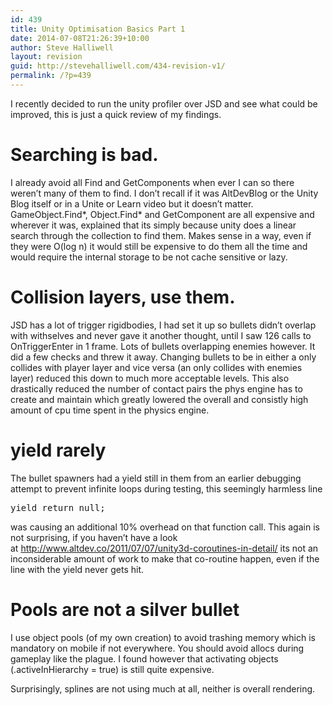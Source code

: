 ```yaml
---
id: 439
title: Unity Optimisation Basics Part 1
date: 2014-07-08T21:26:39+10:00
author: Steve Halliwell
layout: revision
guid: http://stevehalliwell.com/434-revision-v1/
permalink: /?p=439
---
```

I recently decided to run the unity profiler over JSD and see what could be improved, this is just a quick review of my findings.

# Searching is bad.

I already avoid all Find and GetComponents when ever I can so there weren&#8217;t many of them to find. I don&#8217;t recall if it was AltDevBlog or the Unity Blog itself or in a Unite or Learn video but it doesn&#8217;t matter. GameObject.Find\*, Object.Find\* and GetComponent are all expensive and wherever it was, explained that its simply because unity does a linear search through the collection to find them. Makes sense in a way, even if they were O(log n) it would still be expensive to do them all the time and would require the internal storage to be not cache sensitive or lazy.

# Collision layers, use them.

JSD has a lot of trigger rigidbodies, I had set it up so bullets didn&#8217;t overlap with withselves and never gave it another thought, until I saw 126 calls to OnTriggerEnter in 1 frame. Lots of bullets overlapping enemies however. It did a few checks and threw it away. Changing bullets to be in either a only collides with player layer and vice versa (an only collides with enemies layer) reduced this down to much more acceptable levels. This also drastically reduced the number of contact pairs the phys engine has to create and maintain which greatly lowered the overall and consistly high amount of cpu time spent in the physics engine.

# yield rarely

The bullet spawners had a yield still in them from an earlier debugging attempt to prevent infinite loops during testing, this seemingly harmless line

<pre class="lang:js decode:true">yield return null;</pre>

was causing an additional 10% overhead on that function call. This again is not surprising, if you haven&#8217;t have a look at <a class="vt-p" href="http://www.altdev.co/2011/07/07/unity3d-coroutines-in-detail/" target="_blank">http://www.altdev.co/2011/07/07/unity3d-coroutines-in-detail/</a> its not an inconsiderable amount of work to make that co-routine happen, even if the line with the yield never gets hit.

# Pools are not a silver bullet

I use object pools (of my own creation) to avoid trashing memory which is mandatory on mobile if not everywhere. You should avoid allocs during gameplay like the plague. I found however that activating objects (.activeInHierarchy = true) is still quite expensive.

Surprisingly, splines are not using much at all, neither is overall rendering.
